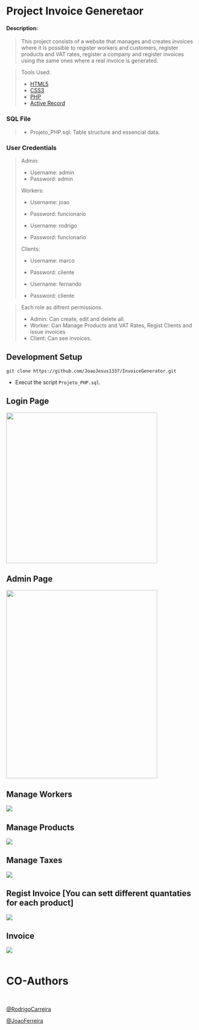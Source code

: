 # Project Invoice Generetaor

#### Description:

> This project consists of a website that manages and creates invoices where it is possible to register workers and customers, register products and VAT rates, register a company and register invoices using the same ones where a real invoice is generated.

> Tools Used:
>
> - [HTML5](https://www.w3schools.com/html/)
> - [CSS3](https://www.w3schools.com/css/)
> - [PHP](https://www.php.net/)
> - [Active Record](https://www.phpactiverecord.org/)

### SQL File

> - Projeto_PHP.sql: Table structure and essencial data.

### User Credentials

> Admin:
>
> - Username: admin
> - Password: admin
>
> Workers:
>
> - Username: joao
> - Password: funcionario
>
> - Username: rodrigo
> - Password: funcionario
>
> Clients:
>
> - Username: marco
> - Password: cliente
>
> - Username: fernando
> - Password: cliente

> Each role as difrent permissions.
>
> - Admin: Can create, edit and delete all.
> - Worker: Can Manage Products and VAT Rates, Regist Clients and issue invoices
> - Client: Can see invoices.

## Development Setup

    git clone https://github.com/JoaoJesus1337/InvoiceGenerator.git

- Execut the script `Projeto_PHP.sql`.

## Login Page

<div>
    <img src="ReadMeImgs/1.jpg" width="400px" height="auto">
<div>

## Admin Page

<div>
    <img src="ReadMeImgs/2.jpg" width="400px" height="500px">
<div>

## Manage Workers

<div>
    <img src="ReadMeImgs/3.jpg" width="auto" height="auto">
<div>

## Manage Products

<div>
    <img src="ReadMeImgs/4.jpg" width="auto" height="auto">
<div>

## Manage Taxes

<div>
    <img src="ReadMeImgs/5.jpg" width="auto" height="auto">
<div>

## Regist Invoice [You can sett different quantaties for each product]

<div>
    <img src="ReadMeImgs/6.jpg" width="auto" height="auto">
<div>

## Invoice

<div>
    <img src="ReadMeImgs/fatura.jpg" width="auto" height="auto">
<div>

<br>

# CO-Authors

<br>

[@RodrigoCarreira](https://github.com/RFCarreira33)

[@JoaoFerreira](https://github.com/JPTRON)
